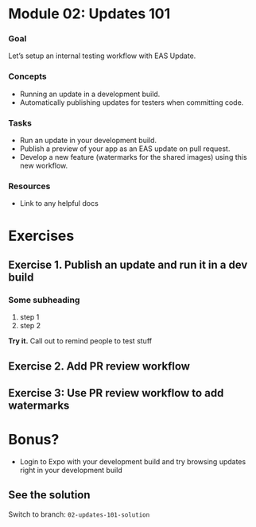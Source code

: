 # Module 02: Updates 101

### Goal

Let’s setup an internal testing workflow with EAS Update.

<!-- we'll want to save this change for Module 02, when we need something to publish a PR preview for -->
<!--
### Marking image

One more thing: let's add a watermark to the image. We can use the `react-native-image-marker` library for that.

We just need to add this part in the `crop()`:

```ts
const markedImage = await Marker.markText({
  backgroundImage: {
    src: image.path,
    scale: 1,
  },
  watermarkTexts: [
    {
      text: "#cma",
      position: {
        position: Position.bottomRight,
      },
      style: {
        color: "#fff",
        fontSize: 20,
        textBackgroundStyle: {
          type: TextBackgroundType.none,
          color: "#000",
          paddingX: 16,
          paddingY: 6,
        },
      },
    },
  ],
  quality: 100,
  filename: image.filename,
  saveFormat: ImageFormat.jpg,
});
```
-->

### Concepts

- Running an update in a development build.
- Automatically publishing updates for testers when committing code.

### Tasks

- Run an update in your development build.
- Publish a preview of your app as an EAS update on pull request.
- Develop a new feature (watermarks for the shared images) using this new workflow.

### Resources

- Link to any helpful docs

# Exercises

## Exercise 1. Publish an update and run it in a dev build

### Some subheading

1. step 1
2. step 2

**Try it.** Call out to remind people to test stuff

## Exercise 2. Add PR review workflow

## Exercise 3: Use PR review workflow to add watermarks

# Bonus?

- Login to Expo with your development build and try browsing updates right in your development build

## See the solution

Switch to branch: `02-updates-101-solution`
